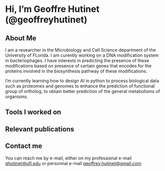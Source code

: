 # Hi, I’m Geoffre Hutinet (@geoffreyhutinet)

## About Me

I am a researcher in the Microbiology and Cell Science department of the University of FLorida. I am curently working on a DNA modification system in bacteriophages. I have interests in predicting the presence of these modifications based on presence of certain genes that encodes for the proteins involved in the biosynthesis pathway of these modifications.

I’m currently learning how to design AI in python to process biological data such as proteomes and genomes to enhance the prediction of functional group of ortholog, to obtain better prediction of the general metabolisms of organisms.

## Tools I worked on


## Relevant publications



## Contact me

You can reach me by e-mail, either on my professional e-mail [ghutinet@ufl.edu](ghutinet@ufl.edu) or personnal e-mail [geoffrey.hutinet@gmail.com](geoffrey.hutinet@gmail.com)
 

